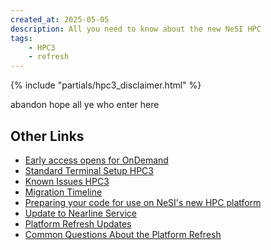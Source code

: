 ```yaml
---
created_at: 2025-05-05
description: All you need to know about the new NeSI HPC
tags: 
    - HPC3
    - refresh
---
```


{% include "partials/hpc3_disclaimer.html" %}

abandon hope all ye who enter here

## Other Links

- [Early access opens for OnDemand](Early_access_opens_for_OnDemand.md)
- [Standard Terminal Setup HPC3](../../Scientific_Computing/Terminal_Setup/Standard_Terminal_Setup_HPC3.md)
- [Known Issues HPC3](Known_Issues_HPC3.md)
- [Migration Timeline](migration_timeline_and_transition_plan.md)
- [Preparing your code for use on NeSI's new HPC platform](Preparing_your_code_for_use_on_NeSIs_new_HPC_platform.md)
- [Update to Nearline Service](update_to_nearline_service.md)
- [Platform Refresh Updates](platform_refresh_updates.md)
- [Common Questions About the Platform Refresh](../FAQs/Common_questions_about_the_platform_refresh.md)

